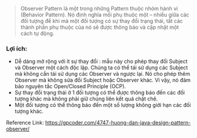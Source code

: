 > Observer Pattern là một trong những Pattern thuộc nhóm hành vi (Behavior Pattern). Nó định nghĩa mối phụ thuộc một – nhiều giữa các đối tượng để khi mà một đối tượng có sự thay đổi trạng thái, tất các thành phần phụ thuộc của nó sẽ được thông báo và cập nhật một cách tự động.
### Lợi ích:
- Dễ dàng mở rộng với ít sự thay đổi : mẫu này cho phép thay đổi Subject và Observer một cách độc lập. Chúng ta có thể tái sử dụng các Subject mà không cần tái sử dụng các Observer và ngược lại. Nó cho phép thêm Observer mà không sửa đổi Subject hoặc Observer khác. Vì vậy, nó đảm bảo nguyên tắc Open/Closed Principle (OCP).
- Sự thay đổi trạng thái ở 1 đối tượng có thể được thông báo đến các đối tượng khác mà không phải giữ chúng liên kết quá chặt chẽ.
- Một đối tượng có thể thông báo đến một số lượng không giới hạn các đối tượng khác.

Reference Link: https://gpcoder.com/4747-huong-dan-java-design-pattern-observer/

